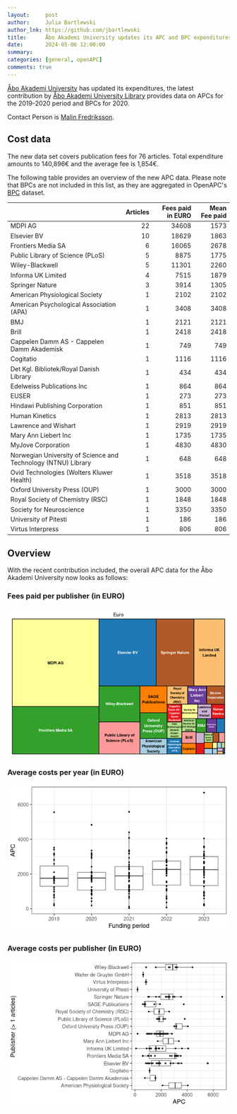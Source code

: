 ```yaml
---
layout:     post
author:     Julia Bartlewski
author_lnk: https://github.com/jbartlewski
title:      Åbo Akademi University updates its APC and BPC expenditures
date:       2024-05-06 12:00:00
summary:    
categories: [general, openAPC]
comments: true
---
```





[Åbo Akademi University](https://www.abo.fi/en/) has updated its expenditures, the latest contribution by [Åbo Akademi University Library](https://www.abo.fi/en/library/) provides data on APCs for the 2019-2020 period and BPCs for 2020.

Contact Person is [Malin Fredriksson](mailto:Malin.Fredriksson@abo.fi).

## Cost data




The new data set covers publication fees for 76 articles. Total expenditure amounts to 140,896€ and the average fee is 1,854€.

The following table provides an overview of the new APC data. Please note that BPCs are not included in this list, as they are aggregated in OpenAPC's [BPC](https://github.com/OpenAPC/openapc-de/blob/master/data/bpc.csv) dataset.



|                                                              | Articles| Fees paid in EURO| Mean Fee paid|
|:-------------------------------------------------------------|--------:|-----------------:|-------------:|
|MDPI AG                                                       |       22|             34608|          1573|
|Elsevier BV                                                   |       10|             18629|          1863|
|Frontiers Media SA                                            |        6|             16065|          2678|
|Public Library of Science (PLoS)                              |        5|              8875|          1775|
|Wiley-Blackwell                                               |        5|             11301|          2260|
|Informa UK Limited                                            |        4|              7515|          1879|
|Springer Nature                                               |        3|              3914|          1305|
|American Physiological Society                                |        1|              2102|          2102|
|American Psychological Association (APA)                      |        1|              3408|          3408|
|BMJ                                                           |        1|              2121|          2121|
|Brill                                                         |        1|              2418|          2418|
|Cappelen Damm AS - Cappelen Damm Akademisk                    |        1|               749|           749|
|Cogitatio                                                     |        1|              1116|          1116|
|Det Kgl. Bibliotek/Royal Danish Library                       |        1|               434|           434|
|Edelweiss Publications Inc                                    |        1|               864|           864|
|EUSER                                                         |        1|               273|           273|
|Hindawi Publishing Corporation                                |        1|               851|           851|
|Human Kinetics                                                |        1|              2813|          2813|
|Lawrence and Wishart                                          |        1|              2919|          2919|
|Mary Ann Liebert Inc                                          |        1|              1735|          1735|
|MyJove Corporation                                            |        1|              4830|          4830|
|Norwegian University of Science and Technology (NTNU) Library |        1|               648|           648|
|Ovid Technologies (Wolters Kluwer Health)                     |        1|              3518|          3518|
|Oxford University Press (OUP)                                 |        1|              3000|          3000|
|Royal Society of Chemistry (RSC)                              |        1|              1848|          1848|
|Society for Neuroscience                                      |        1|              3350|          3350|
|University of Pitesti                                         |        1|               186|           186|
|Virtus Interpress                                             |        1|               806|           806|




## Overview

With the recent contribution included, the overall APC data for the Åbo Akademi University now looks as follows:

### Fees paid per publisher (in EURO)

![plot of chunk tree_aboakademi_2024_05_06_full](/figure/tree_aboakademi_2024_05_06_full-1.png)

###  Average costs per year (in EURO)

![plot of chunk box_aboakademi_2024_05_06_year_full](/figure/box_aboakademi_2024_05_06_year_full-1.png)

###  Average costs per publisher (in EURO)

![plot of chunk box_aboakademi_2024_05_06_publisher_full](/figure/box_aboakademi_2024_05_06_publisher_full-1.png)
